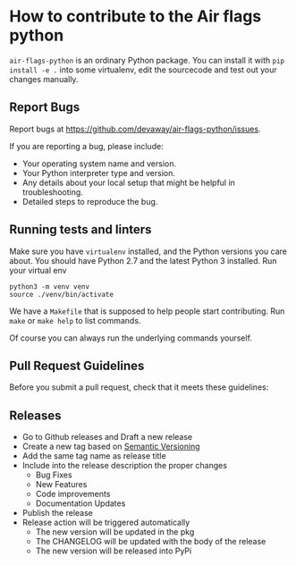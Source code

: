 # How to contribute to the Air flags python
`air-flags-python` is an ordinary Python package. You can install it with `pip install -e .` into some virtualenv, edit the sourcecode and test out your changes manually.

## Report Bugs
Report bugs at https://github.com/devaway/air-flags-python/issues.

If you are reporting a bug, please include:
* Your operating system name and version.
* Your Python interpreter type and version.
* Any details about your local setup that might be helpful in troubleshooting.
* Detailed steps to reproduce the bug.

## Running tests and linters
Make sure you have `virtualenv` installed, and the Python versions you care about. You should have Python 2.7 and the latest Python 3 installed.
Run your virtual env
```shell
python3 -m venv venv
source ./venv/bin/activate
```

We have a `Makefile` that is supposed to help people start contributing. Run `make` or `make help` to list commands.

Of course you can always run the underlying commands yourself.

## Pull Request Guidelines
Before you submit a pull request, check that it meets these guidelines:

## Releases
* Go to Github releases and Draft a new release
* Create a new tag based on [Semantic Versioning](https://semver.org/)
* Add the same tag name as release title
* Include into the release description the proper changes
  * Bug Fixes
  * New Features
  * Code improvements
  * Documentation Updates
* Publish the release
* Release action will be triggered automatically
  * The new version will be updated in the pkg
  * The CHANGELOG will be updated with the body of the release
  * The new version will be released into PyPi
